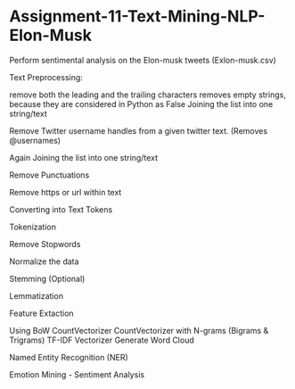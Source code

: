 # Assignment-11-Text-Mining-NLP-Elon-Musk

Perform sentimental analysis on the Elon-musk tweets (Exlon-musk.csv)

Text Preprocessing:

remove both the leading and the trailing characters
removes empty strings, because they are considered in Python as False
Joining the list into one string/text

Remove Twitter username handles from a given twitter text. (Removes @usernames)

Again Joining the list into one string/text

Remove Punctuations

Remove https or url within text

Converting into Text Tokens

Tokenization

Remove Stopwords

Normalize the data

Stemming (Optional)

Lemmatization

Feature Extaction

Using BoW CountVectorizer
CountVectorizer with N-grams (Bigrams & Trigrams)
TF-IDF Vectorizer
Generate Word Cloud

Named Entity Recognition (NER)

Emotion Mining - Sentiment Analysis
